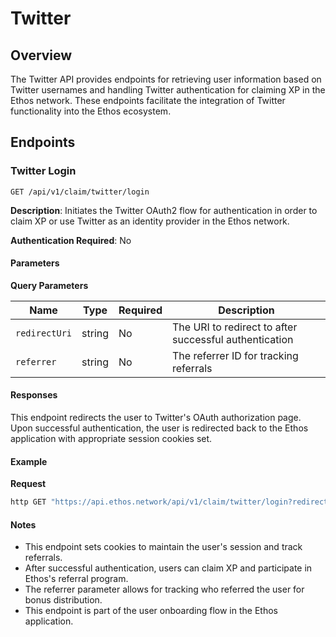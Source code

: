 # Twitter

## Overview

The Twitter API provides endpoints for retrieving user information based on Twitter usernames and handling Twitter authentication for claiming XP in the Ethos network. These endpoints facilitate the integration of Twitter functionality into the Ethos ecosystem.

## Endpoints

### Twitter Login

```
GET /api/v1/claim/twitter/login
```

**Description**: Initiates the Twitter OAuth2 flow for authentication in order to claim XP or use Twitter as an identity provider in the Ethos network.

**Authentication Required**: No

#### Parameters

**Query Parameters**

| Name          | Type   | Required | Description                                            |
| ------------- | ------ | -------- | ------------------------------------------------------ |
| `redirectUri` | string | No       | The URI to redirect to after successful authentication |
| `referrer`    | string | No       | The referrer ID for tracking referrals                 |

#### Responses

This endpoint redirects the user to Twitter's OAuth authorization page. Upon successful authentication, the user is redirected back to the Ethos application with appropriate session cookies set.

#### Example

**Request**

```bash
http GET "https://api.ethos.network/api/v1/claim/twitter/login?redirectUri=https://app.ethos.network/dashboard&referrer=123"
```

#### Notes

* This endpoint sets cookies to maintain the user's session and track referrals.
* After successful authentication, users can claim XP and participate in Ethos's referral program.
* The referrer parameter allows for tracking who referred the user for bonus distribution.
* This endpoint is part of the user onboarding flow in the Ethos application.
